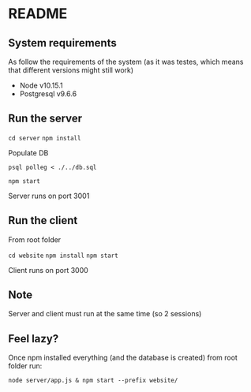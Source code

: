 # README

## System requirements

As follow the requirements of the system (as it was testes, which means that different versions might still work)

* Node v10.15.1
* Postgresql v9.6.6

## Run the server

`cd server`
`npm install`

Populate DB

`psql polleg < ./../db.sql`
 
`npm start`

Server runs on port 3001


## Run the client

From root folder

`cd website`
`npm install`
`npm start`

Client runs on port 3000


## Note

Server and client must run at the same time (so 2 sessions)


## Feel lazy?

Once npm installed everything (and the database is created) from root folder run:

`node server/app.js & npm start --prefix website/`